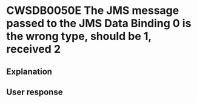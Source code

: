# CWSDB0050E The JMS message passed to the JMS Data Binding 0 is the wrong type, should be 1, received 2

## Explanation

## User response